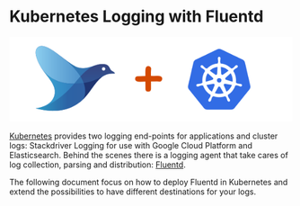 # Kubernetes Logging with Fluentd

![](imgs/fluentd_kubernetes.png)

[Kubernetes](http://kubernetes.io) provides two logging end-points for applications and cluster logs: Stackdriver Logging for use with Google Cloud Platform and Elasticsearch. Behind the scenes there is a logging agent that take cares of log collection, parsing and distribution: [Fluentd](http://www.fluentd.org).

The following document focus on how to deploy Fluentd in Kubernetes and extend the possibilities to have different destinations for your logs.
